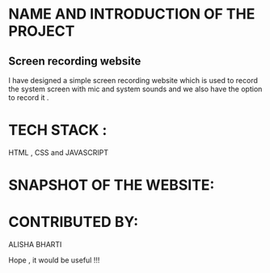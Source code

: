 # NAME AND INTRODUCTION OF THE PROJECT
## Screen recording website
I have designed a simple screen recording website which is used to record the system screen with mic and system sounds and we also have the option to record it .

# TECH STACK :
HTML , CSS and JAVASCRIPT 

# SNAPSHOT OF THE WEBSITE:



# CONTRIBUTED BY:
ALISHA BHARTI

Hope , it would be useful !!!

